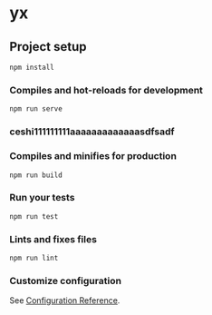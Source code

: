 # yx

## Project setup
```
npm install
```

### Compiles and hot-reloads for development
```
npm run serve
```
### ceshi111111111aaaaaaaaaaaaasdfsadf
### Compiles and minifies for production
```
npm run build
```

### Run your tests
```
npm run test
```

### Lints and fixes files
```
npm run lint
```

### Customize configuration
See [Configuration Reference](https://cli.vuejs.org/config/).
